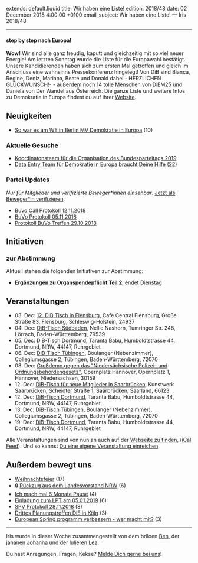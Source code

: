 
extends: default.liquid
title: Wir haben eine Liste!
edition: 2018/48
date: 02 December 2018 4:00:00 +0100
email_subject: Wir haben eine Liste! — Iris 2018/48

---
#### step by step nach Europa! 

**Wow!** Wir sind alle ganz freudig, kaputt und gleichzeitig mit so viel neuer Energie! Am letzten Sonntag wurde die Liste für die Europawahl bestätigt. Unsere Kandidierenden haben sich zum ersten Mal getroffen und gleich im Anschluss eine wahnsinns Pressekonferenz hingelegt!
Von DiB sind Bianca, Regine, Deniz, Mariana, Beate und Donald dabei - HERZLICHEN GLÜCKWUNSCH!- - außerdem noch 14 tolle Menschen von DiEM25 und Daniela von Der Wandel aus Österreich. Die ganze Liste und weitere Infos zu Demokratie in Europa findest du auf ihrer [Website](https://www.deineuropa.jetzt/). 

## Neuigkeiten


 - [So war es am WE in Berlin MV Demokratie in Europa](https://marktplatz.dib.de/t/so-war-es-am-we-in-berlin-mv-demokratie-in-europa/26786) (10)

### Aktuelle Gesuche

 - [Koordinatonsteam für die Organisation des Bundesparteitags 2019](https://marktplatz.dib.de/t/koordinatonsteam-fuer-die-organisation-des-bundesparteitags-2019/26717)
 - [Data Entry Team für Demokratie in Europa braucht Deine Hilfe](https://marktplatz.dib.de/t/data-entry-team-fuer-demokratie-in-europa-braucht-deine-hilfe/26800) (22)

### Partei Updates

_Nur für Mitglieder und verifizierte Beweger\*innen einsehbar_. [Jetzt als Beweger\*in verifizieren](https://dib.de/bewegerin-werden/).

 - [Buvo Call Protokoll 12.11.2018](https://marktplatz.dib.de/t/buvo-call-protokoll-12-11-2018/26559)
 - [BuVo Protokoll 05.11.2018](https://marktplatz.dib.de/t/buvo-protokoll-05-11-2018/26554)
 - [Protokoll BuVo Treffen 29.10.2018](https://marktplatz.dib.de/t/protokoll-buvo-treffen-29-10-2018/26534)

## Initiativen

### zur Abstimmung
Aktuell stehen die folgenden Initiativen zur Abstimmung:

 - **[Ergänzungen zu Organspendepflicht Teil 2](https://abstimmen.dib.de/initiative/200-erganzungen-zu-organspendepflicht-teil-2)**, endet Dienstag

## Veranstaltungen

 - 03.&nbsp;Dec: [12. DiB Tisch in Flensburg](https://dib.de/veranstaltungen/12-dib-tisch-in-flensburg/), Café Central Flensburg, Große Straße 83, Flensburg, Schleswig-Holstein, 24937
 - 04.&nbsp;Dec: [DiB-Tisch Südbaden](https://dib.de/veranstaltungen/dib-tisch-suedbaden/), Nellie Nashorn, Tumringer Str. 248, Lörrach, Baden-Württemberg, 79539
 - 05.&nbsp;Dec: [DiB-Tisch Dortmund](https://dib.de/veranstaltungen/dib-tisch-dortmund-2018-12-05/), Taranta Babu, Humboldtstrasse 44, Dortmund, NRW, 44147, Ruhrgebiet
 - 06.&nbsp;Dec: [DiB-Tisch Tübingen](https://dib.de/veranstaltungen/dib-tisch-tuebingen-6/), Boulanger (Nebenzimmer), Collegiumsgasse 2, Tübingen, Baden-Württemberg, 72070
 - 08.&nbsp;Dec: [Großdemo gegen das "Niedersächsische Polizei- und Ordnungsbehördengesetz"](https://dib.de/veranstaltungen/grossdemo-gegen-das-niedersaechsische-polizei-und-ordnungsbehoerdengesetz/), Opernplatz Hannover, Opernplatz 1, Hannover, Niedersachsen, 30159
 - 12.&nbsp;Dec: [DiB-Tisch für neue Mitglieder in Saarbrücken](https://dib.de/veranstaltungen/dib-tisch-fuer-neue-mitglieder-in-saarbruecken/), Kunstwerk Saarbrücken, Scheidter Straße 1, Saarbrücken, Saarland, 66123
 - 12.&nbsp;Dec: [DiB-Tisch Dortmund](https://dib.de/veranstaltungen/dib-tisch-dortmund-2018-12-12/), Taranta Babu, Humboldtstrasse 44, Dortmund, NRW, 44147, Ruhrgebiet
 - 13.&nbsp;Dec: [DiB-Tisch Tübingen](https://dib.de/veranstaltungen/dib-tisch-tuebingen-7/), Boulanger (Nebenzimmer), Collegiumsgasse 2, Tübingen, Baden-Württemberg, 72070
 - 19.&nbsp;Dec: [DiB-Tisch Dortmund](https://dib.de/veranstaltungen/dib-tisch-dortmund-2018-12-19/), Taranta Babu, Humboldtstrasse 44, Dortmund, NRW, 44147, Ruhrgebiet

Alle Veranstaltungen sind von nun an auch auf der [Webseite zu finden](https://dib.de/veranstaltungen/), ([iCal Feed](https://dib.de/?ical=1)). Und so kannst [Du eine eigene Veranstaltung einreichen](https://marktplatz.dib.de/t/eine-veranstaltung-auf-der-webseite-einreichen/21379).

## Außerdem bewegt uns

 - [Weihnachtsfeier](https://marktplatz.dib.de/t/weihnachtsfeier/26815) (17)
 - 🔒 [Rückzug aus dem Landesvorstand NRW](https://marktplatz.dib.de/t/rueckzug-aus-dem-landesvorstand-nrw/26775) (6)
 - [Ich mach mal 6 Monate Pause](https://marktplatz.dib.de/t/ich-mach-mal-6-monate-pause/26842) (4)
 - [Einladung zum LPT am 05.01.2019](https://marktplatz.dib.de/t/einladung-zum-lpt-am-05-01-2019/26761) (6)
 - [SPV Protokoll 28.11.2018](https://marktplatz.dib.de/t/spv-protokoll-28-11-2018/26850) (8)
 - [Drittes Planungstreffen DiE in Köln](https://marktplatz.dib.de/t/drittes-planungstreffen-die-in-koeln/26777) (3)
 - [European Spring programm verbessern - wer macht mit?](https://marktplatz.dib.de/t/european-spring-programm-verbessern-wer-macht-mit/26816) (3)


---

Iris wurde in dieser Woche zusammengestellt von dem briloen [Ben](https://marktplatz.dib.de/u/Ben/), der jananen [Johanna](https://marktplatz.dib.de/u/Johanna/) und der lulieren [Lea](https://marktplatz.dib.de/u/Leia/).

Du hast Anregungen, Fragen, Kekse? [Melde Dich gerne bei uns](https://marktplatz.dib.de/t/neu-iris-die-woechtliche-zusammenfasssung-zum-sonntagsbrunch/10990)!

